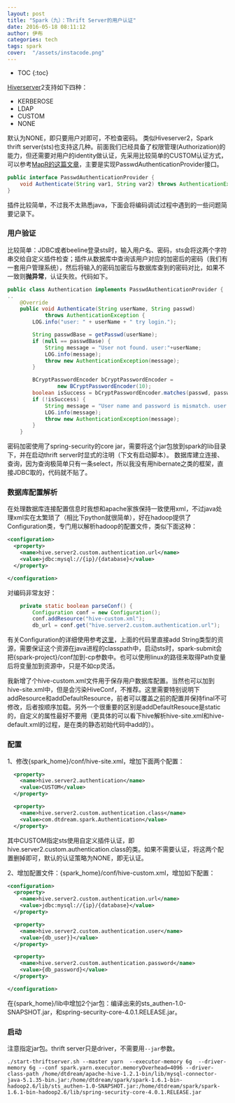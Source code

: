 ```yaml
---
layout: post
title: "Spark（九）：Thrift Server的用户认证"
date: 2016-05-18 08:11:12
author: 伊布
categories: tech
tags: spark
cover:  "/assets/instacode.png"
---
```


* TOC
{:toc}

[Hiverserver](https://cwiki.apache.org/confluence/display/Hive/Setting+Up+HiveServer2#SettingUpHiveServer2-Authentication/SecurityConfiguration)2支持如下四种：

- KERBEROSE
- LDAP
- CUSTOM
- NONE

默认为NONE，即只要用户对即可，不检查密码。
类似Hiveserver2，Spark thrift server(sts)也支持这几种。前面我们已经具备了权限管理(Authorization)的能力，但还需要对用户的identity做认证，先采用比较简单的CUSTOM认证方式，可以参考[MapR的这篇文章](http://doc.mapr.com/display/MapR40x/Using+HiveServer2#UsingHiveServer2-ConfiguringCustomAuthentication)，主要是实现PasswdAuthenticationProvider接口。


```java
public interface PasswdAuthenticationProvider {
    void Authenticate(String var1, String var2) throws AuthenticationException;
}
```


插件比较简单，不过我不太熟悉java，下面会将编码调试过程中遇到的一些问题简要记录下。

### 用户验证

比较简单：JDBC或者beeline登录sts时，输入用户名、密码，sts会将这两个字符串交给自定义插件检查；插件从数据库中查询该用户对应的加密后的密码（我们有一套用户管理系统），然后将输入的密码加密后与数据库查到的密码对比，如果不一致则**抛异常**，认证失败。代码如下。

```java
public class Authentication implements PasswdAuthenticationProvider {
..
    @Override
    public void Authenticate(String userName, String passwd)
            throws AuthenticationException {
        LOG.info("user: " + userName + " try login.");

        String passwdBase = getPasswd(userName);
        if (null == passwdBase) {
            String message = "User not found. user:"+userName;
            LOG.info(message);
            throw new AuthenticationException(message);
        }

        BCryptPasswordEncoder bCryptPasswordEncoder =
                new BCryptPasswordEncoder(10);
        boolean isSuccess = bCryptPasswordEncoder.matches(passwd, passwdBase);
        if (!isSuccess) {
            String message = "User name and password is mismatch. user:"+userName;
            LOG.info(message);
            throw new AuthenticationException(message);
        }
    }
```

密码加密使用了spring-security的core jar，需要将这个jar包放到spark的lib目录下，并在启动thrift server时显式的注明（下文有启动脚本）。
数据库建立连接、查询，因为查询极简单只有一条select，所以我没有用hibernate之类的框架，直接JDBC取的，代码就不贴了。

### 数据库配置解析
在处理数据库连接配置信息时我想和apache家族保持一致使用xml，不过java处理xml实在太繁琐了（相比下python就很简单），好在hadoop提供了Configuration类，专门用以解析hadoop的配置文件，类似下面这种：

```xml
<configuration>
  <property>
    <name>hive.server2.custom.authentication.url</name>
    <value>jdbc:mysql://{ip}/{database}</value>
  </property>

</configuration>

```

对编码非常友好：

```java
    private static boolean parseConf() {
        Configuration conf = new Configuration();
        conf.addResource("hive-custom.xml");
        db_url = conf.get("hive.server2.custom.authentication.url");
```

有关Configuration的详细使用参考[这里](https://hadoop.apache.org/docs/r2.6.1/api/org/apache/hadoop/conf/Configuration.html)，上面的代码里直接add String类型的资源，需要保证这个资源在java进程的classpath中，启动sts时，spark-submit会把{spark-project}/conf加到-cp参数中。也可以使用linux的路径来取得Path变量后将变量加到资源中，只是不如cp灵活。

我新增了个hive-custom.xml文件用于保存用户数据库配置。当然也可以加到hive-site.xml中，但是会污染HiveConf，不推荐。这里需要特别说明下addResource和addDefaultResource，前者可以覆盖之前的配置并保持final不可修改，后者按顺序加载。另外一个很重要的区别是addDefaultResouce是static的，自定义的属性最好不要用（更具体的可以看下hive解析hive-site.xml和hive-default.xml的过程，是在类的静态初始代码中add的）。


### 配置

1、修改{spark_home}/conf/hive-site.xml，增加下面两个配置：

```xml
  <property>
    <name>hive.server2.authentication</name>
    <value>CUSTOM</value>
  </property>

  <property>
    <name>hive.server2.custom.authentication.class</name>
    <value>com.dtdream.spark.Authentication</value>
  </property>
```

其中CUSTOM指定sts使用自定义插件认证，即hive.server2.custom.authentication.class的类。如果不需要认证，将这两个配置删掉即可，默认的认证策略为NONE，即无认证。

2、增加配置文件：{spark_home}/conf/hive-custom.xml，增加如下配置：

```xml
<configuration>
  <property>
    <name>hive.server2.custom.authentication.url</name>
    <value>jdbc:mysql://{ip}/{database}</value>
  </property>

  <property>
    <name>hive.server2.custom.authentication.user</name>
    <value>{db_user}}</value>
  </property>

  <property>
    <name>hive.server2.custom.authentication.password</name>
    <value>{db_password}</value>
  </property>

</configuration>

```


在{spark_home}/lib中增加2个jar包：编译出来的sts_authen-1.0-SNAPSHOT.jar，和spring-security-core-4.0.1.RELEASE.jar。


### 启动

注意指定jar包。thrift server只是driver，不需要用`--jar`参数。

```
./start-thriftserver.sh --master yarn  --executor-memory 6g  --driver-memory 6g --conf spark.yarn.executor.memoryOverhead=4096 --driver-class-path /home/dtdream/apache-hive-1.2.1-bin/lib/mysql-connector-java-5.1.35-bin.jar:/home/dtdream/spark/spark-1.6.1-bin-hadoop2.6/lib/sts_authen-1.0-SNAPSHOT.jar:/home/dtdream/spark/spark-1.6.1-bin-hadoop2.6/lib/spring-security-core-4.0.1.RELEASE.jar
```

